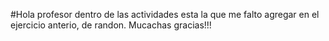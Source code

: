 #Hola profesor dentro de las actividades esta la que me falto agregar en el ejercicio anterio, de randon.
Mucachas gracias!!!
